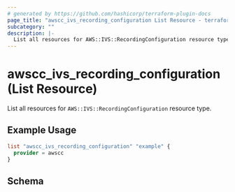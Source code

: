 ```yaml
---
# generated by https://github.com/hashicorp/terraform-plugin-docs
page_title: "awscc_ivs_recording_configuration List Resource - terraform-provider-awscc"
subcategory: ""
description: |-
  List all resources for AWS::IVS::RecordingConfiguration resource type.
---
```


# awscc_ivs_recording_configuration (List Resource)

List all resources for `AWS::IVS::RecordingConfiguration` resource type.

## Example Usage

```terraform
list "awscc_ivs_recording_configuration" "example" {
  provider = awscc
}
```

<!-- schema generated by tfplugindocs -->
## Schema
